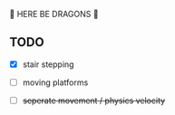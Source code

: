 🐉 HERE BE DRAGONS 🐉

## TODO

- [x] stair stepping
- [ ] moving platforms
- [ ] ~~seperate movement / physics velocity~~

